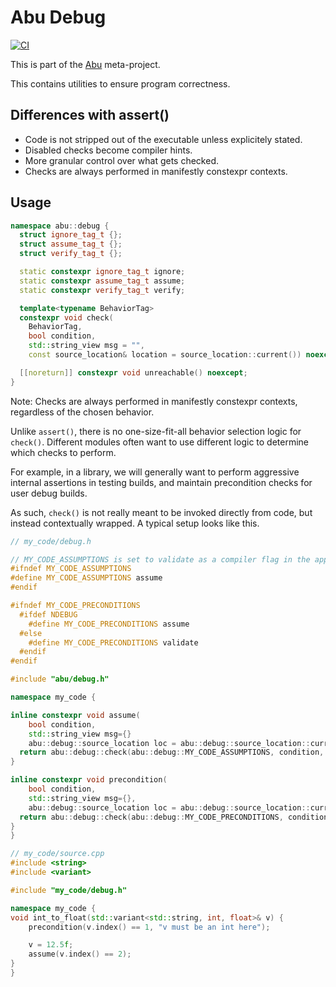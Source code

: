 # Abu Debug

[![CI](https://github.com/abu-lib/debug/actions/workflows/ci.yml/badge.svg)](https://github.com/abu-lib/debug/actions/workflows/ci.yml)

This is part of the [Abu](http://github.com/abu-lib/abu) meta-project.

This contains utilities to ensure program correctness.

## Differences with assert()

- Code is not stripped out of the executable unless explicitely stated.
- Disabled checks become compiler hints.
- More granular control over what gets checked.
- Checks are always performed in manifestly constexpr contexts.

## Usage

```cpp
namespace abu::debug {
  struct ignore_tag_t {};
  struct assume_tag_t {};
  struct verify_tag_t {};

  static constexpr ignore_tag_t ignore;
  static constexpr assume_tag_t assume;
  static constexpr verify_tag_t verify;

  template<typename BehaviorTag>
  constexpr void check(
    BehaviorTag,
    bool condition,
    std::string_view msg = "",
    const source_location& location = source_location::current()) noexcept;

  [[noreturn]] constexpr void unreachable() noexcept;
}
```

Note: Checks are always performed in manifestly constexpr contexts, regardless of the chosen behavior.

Unlike `assert()`, there is no one-size-fit-all behavior selection logic for 
`check()`. Different modules often want to use different logic to determine 
which checks to perform. 

For example, in a library, we will generally want to perform aggressive internal
assertions in testing builds, and maintain precondition checks for user debug builds.

As such, `check()` is not really meant to be invoked directly from code, but instead
contextually wrapped. A typical setup looks like this.

```cpp
// my_code/debug.h

// MY_CODE_ASSUMPTIONS is set to validate as a compiler flag in the appropriate builds.
#ifndef MY_CODE_ASSUMPTIONS
#define MY_CODE_ASSUMPTIONS assume
#endif

#ifndef MY_CODE_PRECONDITIONS
  #ifdef NDEBUG
    #define MY_CODE_PRECONDITIONS assume
  #else
    #define MY_CODE_PRECONDITIONS validate
  #endif
#endif

#include "abu/debug.h"

namespace my_code {

inline constexpr void assume(
    bool condition, 
    std::string_view msg={}
    abu::debug::source_location loc = abu::debug::source_location::current()) noexcept {
  return abu::debug::check(abu::debug::MY_CODE_ASSUMPTIONS, condition, msg, loc);
} 

inline constexpr void precondition(
    bool condition, 
    std::string_view msg={},
    abu::debug::source_location loc = abu::debug::source_location::current()) noexcept {
  return abu::debug::check(abu::debug::MY_CODE_PRECONDITIONS, condition, msg, loc);
} 
}
```

```cpp
// my_code/source.cpp
#include <string>
#include <variant>

#include "my_code/debug.h"

namespace my_code {
void int_to_float(std::variant<std::string, int, float>& v) {
    precondition(v.index() == 1, "v must be an int here");

    v = 12.5f;
    assume(v.index() == 2);
}
}
```